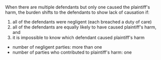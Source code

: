 When there are multiple defendants but only one caused the plaintiff's harm, the burden shifts to the defendants to show lack of causation if:
1. all of the defendants were negligent (each breached a duty of care)
2. all of the defendants are equally likely to have caused plaintiff's harm, and
3. it is impossible to know which defendant caused plaintiff's harm


- number of negligent parties: more than one
- number of parties who contributed to plaintiff's harm: one
